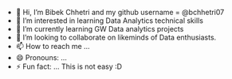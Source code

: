 - 👋 Hi, I’m Bibek Chhetri and my github username = @bchhetri07
- 👀 I’m interested in learning Data Analytics technical skills
- 🌱 I’m currently learning GW Data analytics projects
- 💞️ I’m looking to collaborate on likeminds of Data enthusiasts. 
- 📫 How to reach me ...
- 😄 Pronouns: ...
- ⚡ Fun fact: ... This is not easy :D 

<!---
bchhetri07/bchhetri07 is a ✨ special ✨ repository because its `README.md` (this file) appears on your GitHub profile.
You can click the Preview link to take a look at your changes.
--->
